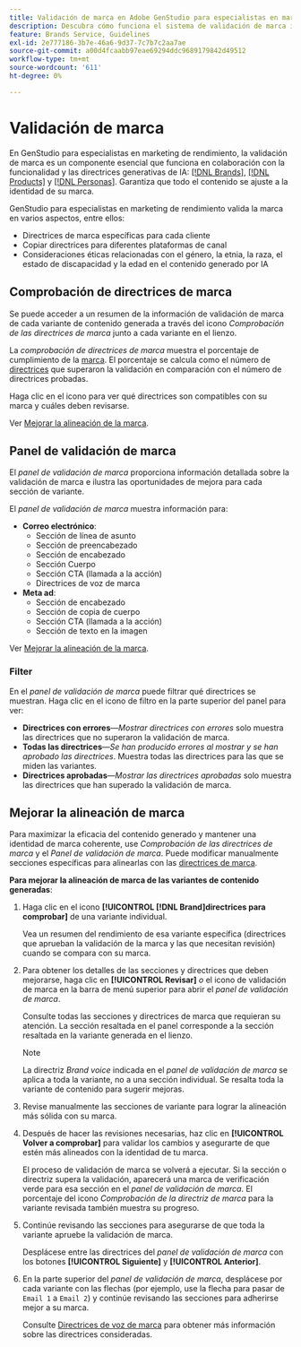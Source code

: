 ```yaml
---
title: Validación de marca en Adobe GenStudio para especialistas en marketing de rendimiento
description: Descubra cómo funciona el sistema de validación de marca integrado en GenStudio para especialistas en marketing de rendimiento.
feature: Brands Service, Guidelines
exl-id: 2e777186-3b7e-46a6-9d37-7c7b7c2aa7ae
source-git-commit: a00d4fcaabb97eae69294ddc9689179842d49512
workflow-type: tm+mt
source-wordcount: '611'
ht-degree: 0%

---
```


# Validación de marca

En GenStudio para especialistas en marketing de rendimiento, la validación de marca es un componente esencial que funciona en colaboración con la funcionalidad y las directrices generativas de IA: [[!DNL Brands]](/help/user-guide/guidelines/brands.md), [[!DNL Products]](/help/user-guide/guidelines/products.md) y [[!DNL Personas]](/help/user-guide/guidelines/personas.md). Garantiza que todo el contenido se ajuste a la identidad de su marca.

GenStudio para especialistas en marketing de rendimiento valida la marca en varios aspectos, entre ellos:

* Directrices de marca específicas para cada cliente
* Copiar directrices para diferentes plataformas de canal
* Consideraciones éticas relacionadas con el género, la etnia, la raza, el estado de discapacidad y la edad en el contenido generado por IA

## Comprobación de directrices de marca

Se puede acceder a un resumen de la información de validación de marca de cada variante de contenido generada a través del icono _Comprobación de las directrices de marca_ junto a cada variante en el lienzo.

La _comprobación de directrices de marca_ muestra el porcentaje de cumplimiento de la [marca](brands.md). El porcentaje se calcula como el número de [directrices](overview.md) que superaron la validación en comparación con el número de directrices probadas.

Haga clic en el icono para ver qué directrices son compatibles con su marca y cuáles deben revisarse.

Ver [Mejorar la alineación de la marca](#improve-brand-alignment).

## Panel de validación de marca

El _panel de validación de marca_ proporciona información detallada sobre la validación de marca e ilustra las oportunidades de mejora para cada sección de variante.

El _panel de validación de marca_ muestra información para:

* **Correo electrónico**:
   * Sección de línea de asunto
   * Sección de preencabezado
   * Sección de encabezado
   * Sección Cuerpo
   * Sección CTA (llamada a la acción)
   * Directrices de voz de marca
* **Meta ad**:
   * Sección de encabezado
   * Sección de copia de cuerpo
   * Sección CTA (llamada a la acción)
   * Sección de texto en la imagen

Ver [Mejorar la alineación de la marca](#improve-brand-alignment).

### Filter

En el _panel de validación de marca_ puede filtrar qué directrices se muestran. Haga clic en el icono de filtro en la parte superior del panel para ver:

* **Directrices con errores**—_Mostrar directrices con errores_ solo muestra las directrices que no superaron la validación de marca.
* **Todas las directrices**—_Se han producido errores al mostrar y se han aprobado las directrices_. Muestra todas las directrices para las que se miden las variantes.
* **Directrices aprobadas**—_Mostrar las directrices aprobadas_ solo muestra las directrices que han superado la validación de marca.

<!-- The _Brand validation panel_ has different areas of focus for each content channel:

* Email - brand voice and channel compliance
* Images - application photography restrictions and other considerations -->

## Mejorar la alineación de marca

Para maximizar la eficacia del contenido generado y mantener una identidad de marca coherente, use _Comprobación de las directrices de marca_ y el _Panel de validación de marca_. Puede modificar manualmente secciones específicas para alinearlas con las [directrices de marca](brands.md).

**Para mejorar la alineación de marca de las variantes de contenido generadas**:

1. Haga clic en el icono **[!UICONTROL [!DNL Brand]directrices para comprobar]** de una variante individual.

   Vea un resumen del rendimiento de esa variante específica (directrices que aprueban la validación de la marca y las que necesitan revisión) cuando se compara con su marca.

1. Para obtener los detalles de las secciones y directrices que deben mejorarse, haga clic en **[!UICONTROL Revisar]** _o_ el icono de validación de marca en la barra de menú superior para abrir el _panel de validación de marca_.

   Consulte todas las secciones y directrices de marca que requieran su atención. La sección resaltada en el panel corresponde a la sección resaltada en la variante generada en el lienzo.

   >[!NOTE]
   >
   > La directriz _Brand voice_ indicada en el _panel de validación de marca_ se aplica a toda la variante, no a una sección individual. Se resalta toda la variante de contenido para sugerir mejoras.

1. Revise manualmente las secciones de variante para lograr la alineación más sólida con su marca.

1. Después de hacer las revisiones necesarias, haz clic en **[!UICONTROL Volver a comprobar]** para validar los cambios y asegurarte de que estén más alineados con la identidad de tu marca.

   El proceso de validación de marca se volverá a ejecutar. Si la sección o directriz supera la validación, aparecerá una marca de verificación verde para esa sección en el _panel de validación de marca_. El porcentaje del icono _Comprobación de la directriz de marca_ para la variante revisada también muestra su progreso.

1. Continúe revisando las secciones para asegurarse de que toda la variante apruebe la validación de marca.

   Desplácese entre las directrices del _panel de validación de marca_ con los botones **[!UICONTROL Siguiente]** y **[!UICONTROL Anterior]**.

1. En la parte superior del _panel de validación de marca_, desplácese por cada variante con las flechas (por ejemplo, use la flecha para pasar de `Email 1` a `Email 2`) y continúe revisando las secciones para adherirse mejor a su marca.

   Consulte [Directrices de voz de marca](/help/user-guide/guidelines/brands.md#brand-voice-guidelines) para obtener más información sobre las directrices consideradas.

